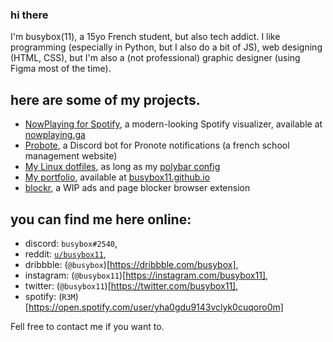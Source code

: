 ### hi there
I'm busybox(11), a 15yo French student, but also tech addict.
I like programming (especially in Python, but I also do a bit of JS), web designing (HTML, CSS), but I'm also a (not professional) graphic designer (using Figma most of the time).

## here are some of my projects.
- [NowPlaying for Spotify](https://github.com/busybox11/NowPlaying-for-Spotify), a modern-looking Spotify visualizer, available at [nowplaying.ga](https://nowplaying.ga)
- [Probote](https://github.com/busybox11/probote), a Discord bot for Pronote notifications (a french school management website)
- [My Linux dotfiles](https://github.com/busybox11/dotfiles), as long as my [polybar config](https://github.com/busybox11/spotify-polybar)
- [My portfolio](https://github.com/busybox11/busybox11.github.io), available at [busybox11.github.io](https://busybox11.github.io)
- [blockr](https://github.com/busybox11/blockr), a WIP ads and page blocker browser extension

## you can find me here online:
- discord: `busybox#2540`,
- reddit: [`u/busybox11`](https://reddit.com/u/busybox11),
- dribbble: (`@busybox`)[https://dribbble.com/busybox],
- instagram: (`@busybox11`)[https://instagram.com/busybox11],
- twitter: (`@busybox11`)[https://twitter.com/busybox11],
- spotify: (`R3M`)[https://open.spotify.com/user/yha0gdu9143vclyk0cuqoro0m]

Fell free to contact me if you want to.
